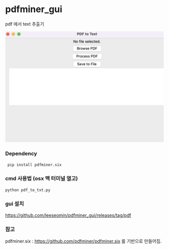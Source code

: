 # pdfminer_gui 

pdf 에서 text 추출기


![대표](https://github.com/leeseomin/pdfminer_gui/blob/main/1.png)



###  Dependency 


``` pip install pdfminer.six``` 


### cmd 사용법 (osx 맥 터미널 열고)

``` python pdf_to_txt.py ```


### gui 설치

https://github.com/leeseomin/pdfminer_gui/releases/tag/pdf




### 참고 

pdfminer.six  :  https://github.com/pdfminer/pdfminer.six  를 기반으로 만들어짐.


